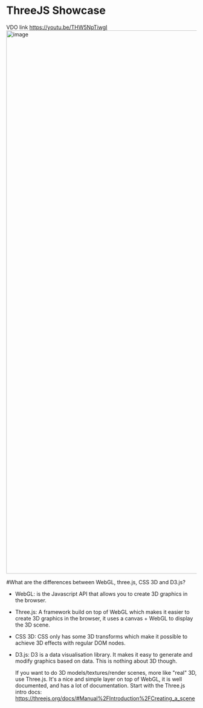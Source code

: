 # ThreeJS Showcase

VDO link
https://youtu.be/THW5NpTiwgI
<img width="1440" alt="image" src="https://user-images.githubusercontent.com/89965738/219671784-af29bde6-4746-4a71-a194-60356b8daa77.png">

#What are the differences between WebGL, three.js, CSS 3D and D3.js?
- WebGL: is the Javascript API that allows you to create 3D graphics in the browser.
- Three.js: A framework build on top of WebGL which makes it easier to create 3D graphics in the browser, it uses a canvas + WebGL to display the 3D scene.
- CSS 3D: CSS only has some 3D transforms which make it possible to achieve 3D effects with regular DOM nodes.
- D3.js: D3 is a data visualisation library. It makes it easy to generate and modify graphics based on data. This is nothing about 3D though.

     If you want to do 3D models/textures/render scenes, more like "real" 3D, use Three.js. It's a nice and simple layer on top of WebGL, it is well documented, and has a lot of documentation. Start with the Three.js intro docs: https://threejs.org/docs/#Manual%2FIntroduction%2FCreating_a_scene
